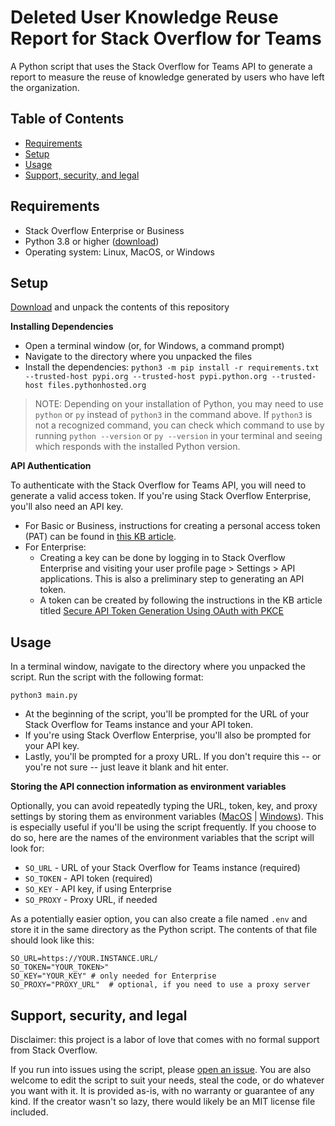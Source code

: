 # Deleted User Knowledge Reuse Report for Stack Overflow for Teams
A Python script that uses the Stack Overflow for Teams API to generate a report to measure the reuse of knowledge generated by users who have left the organization.

## Table of Contents
* [Requirements](https://github.com/jklick-so/so4t_reports?tab=readme-ov-file#requirements)
* [Setup](https://github.com/jklick-so/so4t_reports?tab=readme-ov-file#setup)
* [Usage](https://github.com/jklick-so/so4t_reports?tab=readme-ov-file#usage)
* [Support, security, and legal](https://github.com/jklick-so/so4t_reports?tab=readme-ov-file#support-security-and-legal)


## Requirements
* Stack Overflow Enterprise or Business
* Python 3.8 or higher ([download](https://www.python.org/downloads/))
* Operating system: Linux, MacOS, or Windows

## Setup

[Download](https://github.com/jklick-so/so4t_reports/archive/refs/heads/main.zip) and unpack the contents of this repository

**Installing Dependencies**

* Open a terminal window (or, for Windows, a command prompt)
* Navigate to the directory where you unpacked the files
* Install the dependencies: `python3 -m pip install -r requirements.txt --trusted-host pypi.org --trusted-host pypi.python.org --trusted-host files.pythonhosted.org`

> NOTE: Depending on your installation of Python, you may need to use `python` or `py` instead of `python3` in the command above. If `python3` is not a recognized command, you can check which command to use by running `python --version` or `py --version` in your terminal and seeing which responds with the installed Python version.


**API Authentication**

To authenticate with the Stack Overflow for Teams API, you will need to generate a valid access token. If you're using Stack Overflow Enterprise, you'll also need an API key.

* For Basic or Business, instructions for creating a personal access token (PAT) can be found in [this KB article](https://stackoverflow.help/en/articles/4385859-stack-overflow-for-teams-api).
* For Enterprise:
    * Creating a key can be done by logging in to Stack Overflow Enterprise and visiting your user profile page > Settings > API applications. This is also a preliminary step to generating an API token.
    * A token can be created by following the instructions in the KB article titled [Secure API Token Generation Using OAuth with PKCE](https://support.stackenterprise.co/support/solutions/articles/22000286119-secure-api-token-generation-using-oauth-with-pkce)


## Usage

In a terminal window, navigate to the directory where you unpacked the script. Run the script with the following format:

`python3 main.py`

* At the beginning of the script, you'll be prompted for the URL of your Stack Overflow for Teams instance and your API token. 
* If you're using Stack Overflow Enterprise, you'll also be prompted for your API key. 
* Lastly, you'll be prompted for a proxy URL. If you don't require this -- or you're not sure -- just leave it blank and hit enter.

**Storing the API connection information as environment variables**

Optionally, you can avoid repeatedly typing the URL, token, key, and proxy settings by storing them as environment variables ([MacOS](https://apple.stackexchange.com/questions/106778/how-do-i-set-environment-variables-on-os-x) | [Windows](https://superuser.com/questions/212150/how-to-set-env-variable-in-windows-cmd-line)). This is especially useful if you'll be using the script frequently. If you choose to do so, here are the names of the environment variables that the script will look for:

* `SO_URL` - URL of your Stack Overflow for Teams instance (required)
* `SO_TOKEN` - API token (required)
* `SO_KEY` - API key, if using Enterprise   
* `SO_PROXY` - Proxy URL, if needed

As a potentially easier option, you can also create a file named `.env` and store it in the same directory as the Python script. The contents of that file should look like this:
```
SO_URL=https://YOUR.INSTANCE.URL/
SO_TOKEN="YOUR_TOKEN>"
SO_KEY="YOUR_KEY" # only needed for Enterprise
SO_PROXY="PROXY_URL"  # optional, if you need to use a proxy server
```

## Support, security, and legal
Disclaimer: this project is a labor of love that comes with no formal support from Stack Overflow. 

If you run into issues using the script, please [open an issue](https://github.com/jklick-so/so4t_reports/issues). You are also welcome to edit the script to suit your needs, steal the code, or do whatever you want with it. It is provided as-is, with no warranty or guarantee of any kind. If the creator wasn't so lazy, there would likely be an MIT license file included.
